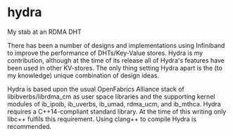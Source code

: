 # hydra
My stab at an RDMA DHT

There has been a number of designs and implementations using Infiniband to improve the performance of DHTs/Key-Value stores. Hydra is my contribution, although at the time of its release all of Hydra's features have been used in other KV-stores. The only thing setting Hydra apart is the (to my knowledge) unique combination of design ideas.

Hydra is based upon the usual OpenFabrics Alliance stack of libibverbs/librdma_cm as user space libraries and the supporting kernel modules of ib_ipoib, ib_uverbs, ib_umad, rdma_ucm, and ib_mthca. Hydra requires a C++14-compliant standard library. At the time of this writing only libc++ fulfils this requirement. Using clang++ to compile Hydra is recommended.
